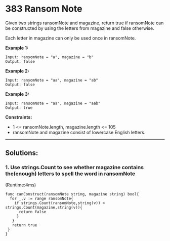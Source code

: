 # 383 Ransom Note

Given two strings ransomNote and magazine, return true if ransomNote can be constructed by using the letters from magazine and false otherwise.

Each letter in magazine can only be used once in ransomNote.

**Example 1:**

```
Input: ransomNote = "a", magazine = "b"
Output: false
```

**Example 2:**

```
Input: ransomNote = "aa", magazine = "ab"
Output: false
```

**Example 3:**

```
Input: ransomNote = "aa", magazine = "aab"
Output: true
```

**Constraints:**

- 1 <= ransomNote.length, magazine.length <= 105
- ransomNote and magazine consist of lowercase English letters.

<hr/>

## Solutions:
### 1. Use strings.Count to see whether magazine contains the(enough) letters to spell the word in ransomNote
(Runtime:4ms)
```
func canConstruct(ransomNote string, magazine string) bool{
  for _,v := range ransomNote{
    if strings.Count(ransomNote,string(v)) > strings.Count(magazine,string(v)){
      return false
     }
   }
   return true
 }
}
```
